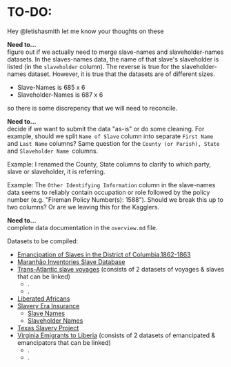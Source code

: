 # TO-DO:

Hey @letishasmith let me know your thoughts on these

__Need to...__\
figure out if we actually need to merge slave-names and slaveholder-names datasets.
In the slaves-names data, the name of that slave's slaveholder is listed (in the `slaveholder` column). The reverse is true for the slaveholder-names dataset. However, it is true that the datasets are of different sizes. 

+ Slave-Names is 685 x 6
+ Slaveholder-Names is 687 x 6

so there is some discrepency that we will need to reconcile.

__Need to...__\
decide if we want to submit the data "as-is" or do some cleaning. For example, should we split `Name of Slave` column into separate `First Name` and `Last Name` columns? Same question for the `County (or Parish), State` and `Slaveholder Name `columns.

Example: I renamed the County, State columns to clarify to which party, slave or slaveholder, it is referring.

Example: The `Other Identifying Information` column in the slave-names data seems to reliably contain occupation or role followed by the policy number (e.g. "Fireman Policy Number(s): 1588"). Should we break this up to two columns? Or are we leaving this for the Kagglers.

__Need to...__\
complete data documentation in the `overview.md` file.


Datasets to be compiled:

+ [Emancipation of Slaves in the District of Columbia,1862-1863](https://ccharity.com/contents/emancipation-of-slaves-in-the-district-of-columbia-1862-1863/)
+ [Maranhão Inventories Slave Database](http://slavebiographies.org/databases.php)
+ [Trans-Atlantic slave voyages](http://www.slavevoyages.org/voyage/download) (consists of 2 datasets of voyages & slaves that can be linked)
	+ .
	+ .
+ [Liberated Africans](http://www.african-origins.org/african-data/)
+ [Slavery Era Insurance](http://www.insurance.ca.gov/01-consumers/150-other-prog/10-seir/)
	+ [Slave Names](http://www.insurance.ca.gov/01-consumers/150-other-prog/10-seir/slave-names.cfm)
	+ [Slaveholder Names](http://www.insurance.ca.gov/01-consumers/150-other-prog/10-seir/slaveholder-names.cfm)
+ [Texas Slavery Project](http://www.texasslaveryproject.org/database/list.php?begin_year=1837&end_year=1845&amount=&amount_number=&pop_value=&amount2=&amount_number2=&pop_value2=&include_estimated_data=1)
+ [Virginia Emigrants to Liberia](http://www.vcdh.virginia.edu/liberia/index.php?page=Resources&section=Search%20Emigrants&result=yes) (consists of 2 datasets of emancipated & emancipators that can be linked)
	+ .
	+ .
